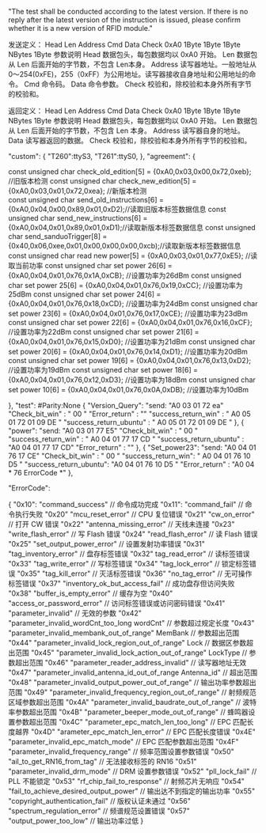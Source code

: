 "The test shall be conducted according to the latest version. If there is no reply after the latest version of the instruction is issued, please confirm whether it is a new version of RFID module."

发送定义：
Head     Len    Address    Cmd     Data     Check
0xA0    1Byte    1Byte    1Byte   NBytes    1Byte
参数说明
Head 数据包头，每包数据均以 0xA0 开始。
Len 数据包从 Len 后面开始的字节数，不包含 Len本身。
Address 读写器地址。一般地址从 0～254(0xFE)，255（0xFF）为公用地址。读写器接收自身地址和公用地址的命令。
Cmd 命令码。
Data 命令参数。
Check 校验和，除校验和本身外所有字节的校验和。

返回定义：
Head     Len    Address    Cmd     Data     Check
0xA0    1Byte    1Byte    1Byte   NBytes    1Byte
参数说明
Head 数据包头，每包数据均以 0xA0 开始。
Len 数据包从 Len 后面开始的字节数，不包含 Len 本身。
Address 读写器自身的地址。
Data 读写器返回的数据。
Check 校验和，除校验和本身外所有字节的校验和。


"custom":
     {
      "T260":ttyS3,
      "T261":ttyS0,
     },
      "agreement":
{

const unsigned char check_old_edition[5] = {0xA0,0x03,0x00,0x72,0xeb}; //旧版本检测 
const unsigned char check_new_edition[5] = {0xA0,0x03,0x01,0x72,0xea}; //新版本检测   
const unsigned char send_old_instructions[6] = {0xA0,0x04,0x00,0x89,0x01,0xD2);//读取旧版本标签数据信息
const unsigned char send_new_instructions[6] = {0xA0,0x04,0x01,0x89,0x01,0xD1);//读取新版本标签数据信息 
const unsigned char send_sanduoTrigger[8] = {0x40,0x06,0xee,0x01,0x00,0x00,0x00,0xcb);//读取新版本标签数据信息
const unsigned char read new power[5] = {0xA0,0x03,0x01,0x77,0xE5}; //读取当前功率
const unsigned char set power 26[6] = {0xA0,0x04,0x01,0x76,0x1A,0xCB}; //设置功率为26dBm
const unsigned char set power 25[6] = {0xA0,0x04,0x01,0x76,0x19,0xCC}; //设置功率为25dBm
const unsigned char set power 24[6] = {0xA0,0x04,0x01,0x76,0x18,0xCD}; //设置功率为24dBm
const unsigned char set power 23[6] = {0xA0,0x04,0x01,0x76,0x17,0xCE}; //设置功率为23dBm
const unsigned char set power 22[6] = {0xA0,0x04,0x01,0x76,0x16,0xCF}; //设置功率为22dBm
const unsigned char set power 21[6] = {0xA0,0x04,0x01,0x76,0x15,0xD0}; //设置功率为21dBm
const unsigned char set power 20[6] = {0xA0,0x04,0x01,0x76,0x14,0xD1}; //设置功率为20dBm
const unsigned char set power 19[6] = {0xA0,0x04,0x01,0x76,0x13,0xD2}; //设置功率为19dBm
const unsigned char set power 18[6] = {0xA0,0x04,0x01,0x76,0x12,0xD3}; //设置功率为18dBm
const unsigned char set power 10[6] = {0xA0,0x04,0x01,0x76,0x0A,0xDB}; //设置功率为10dBm

},
"test":
#Parity:None
    {
    "Version_Query":
      "send: "A0 03 01 72 ea"
      "Check_bit_win" : " 00 "
      "Error_return" : ""
      "success_return_win" : " A0 05 01 72 01 09 DE "
      "success_return_ubuntu" : " A0 05 01 72 01 09 DE "
    },
    {
    "power":
    "send: "A0 03 01 77 E5"
    "Check_bit_win" : " 00 "
    "success_return_win" : "  A0 04 01 77 17 CD "
    "success_return_ubuntu" : "A0 04 01 77 17 CD"
    "Error_return" : "" 
    },
    {
    "Set_power23":
    "send: "A0 04 01 76 17 CE"
    "Check_bit_win" : " 00 "
    "success_return_win": " A0 04 01 76 10 D5 "
    "success_return_ubuntu": "A0 04 01 76 10 D5 "
    "Error_return" : "A0 04 * 76 ErrorCode *" 
    },

"ErrorCode":

{
  "0x10": "command_success" // 命令成功完成
"0x11": "command_fail" // 命令执行失败
"0x20" "mcu_reset_error" // CPU 复位错误
"0x21" "cw_on_error" // 打开 CW 错误
"0x22" "antenna_missing_error" // 天线未连接
"0x23" "write_flash_error" // 写 Flash 错误
"0x24" "read_flash_error" // 读 Flash 错误
"0x25" "set_output_power_error" // 设置发射功率错误
"0x31" "tag_inventory_error" // 盘存标签错误
"0x32" tag_read_error" // 读标签错误
"0x33" "tag_write_error" // 写标签错误
"0x34" "tag_lock_error" // 锁定标签错误
"0x35" "tag_kill_error" // 灭活标签错误
"0x36" "no_tag_error" // 无可操作标签错误
"0x37" "inventory_ok_but_access_fail" // 成功盘存但访问失败
"0x38" "buffer_is_empty_error" // 缓存为空
"0x40" "access_or_password_error" // 访问标签错误或访问密码错误
"0x41" "parameter_invalid" // 无效的参数
"0x42" "parameter_invalid_wordCnt_too_long wordCnt" // 参数超过规定长度
"0x43" "parameter_invalid_membank_out_of_range" MemBank // 参数超出范围
"0x44" "parameter_invalid_lock_region_out_of_range" Lock // 数据区参数超出范围
"0x45" "parameter_invalid_lock_action_out_of_range" LockType // 参数超出范围
"0x46" "parameter_reader_address_invalid" // 读写器地址无效
"0x47" "parameter_invalid_antenna_id_out_of_range Antenna_id" // 超出范围
"0x48" "parameter_invalid_output_power_out_of_range" // 输出功率参数超出范围
"0x49" "parameter_invalid_frequency_region_out_of_range" // 射频规范区域参数超出范围 
"0x4A" "parameter_invalid_baudrate_out_of_range" // 波特率参数超出范围
"0x4B" "parameter_beeper_mode_out_of_range" // 蜂鸣器设置参数超出范围
"0x4C" "parameter_epc_match_len_too_long" // EPC 匹配长度越界
"0x4D" "arameter_epc_match_len_error" // EPC 匹配长度错误
"0x4E" "parameter_invalid_epc_match_mode" // EPC 匹配参数超出范围
"0x4F" "parameter_invalid_frequency_range" // 频率范围设置参数错误
"0x50" "ail_to_get_RN16_from_tag" // 无法接收标签的 RN16
"0x51" "parameter_invalid_drm_mode" // DRM 设置参数错误
"0x52" "pll_lock_fail" // PLL 不能锁定
"0x53" "rf_chip_fail_to_response" // 射频芯片无响应
"0x54" "fail_to_achieve_desired_output_power" // 输出达不到指定的输出功率
"0x55" "copyright_authentication_fail" // 版权认证未通过
"0x56" "spectrum_regulation_error" // 频谱规范设置错误
"0x57" "output_power_too_low" // 输出功率过低
}
    